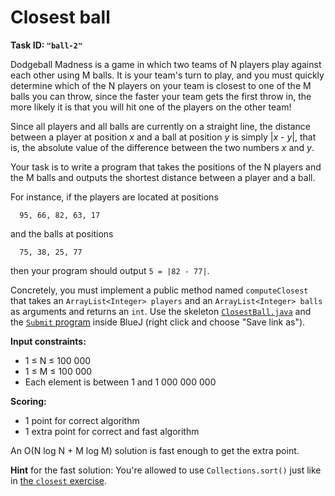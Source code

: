 Closest ball
============

**Task ID: `"ball-2"`**

Dodgeball Madness is a game in which two teams of N players play against each other
using M balls. It is your team's turn to play, and you must quickly determine
which of the N players on your team is closest to one of the M balls you can throw,
since the faster your team gets the first throw in, the more likely it is that you
will hit one of the players on the other team!

Since all players and all balls are currently on a straight line,
the distance between a player at position *x* and a ball at position *y*
is simply |*x* - *y*|, that is, the absolute value of the difference
between the two numbers *x* and *y*.

Your task is to write a program that takes the positions of the N players
and the M balls and outputs the shortest distance between a player and a ball.

For instance, if the players are located at positions
```
  95, 66, 82, 63, 17
```
and the balls at positions
```
  75, 38, 25, 77
```
then your program should output `5 = |82 - 77|`.

Concretely, you must implement a public method named
`computeClosest` that takes an `ArrayList<Integer> players`
and an `ArrayList<Integer> balls` as arguments
and returns an `int`.
Use the skeleton
<a href="https://github.com/Mortal/csaudk-submitj/raw/master/tasks/ball/ClosestBall.java">
`ClosestBall.java`</a>
and the
<a href="https://github.com/Mortal/csaudk-submitj/raw/master/Submit.java">
`Submit` program</a>
inside BlueJ (right click and choose "Save link as").

**Input constraints:**

  * 1 ≤ N ≤ 100 000
  * 1 ≤ M ≤ 100 000
  * Each element is between 1 and 1 000 000 000

**Scoring:**

  * 1 point for correct algorithm
  * 1 extra point for correct and fast algorithm

An O(N log N + M log M) solution is fast enough to get the extra point.

**Hint** for the fast solution: You're allowed to use `Collections.sort()`
just like in [the `closest` exercise](../closest).
